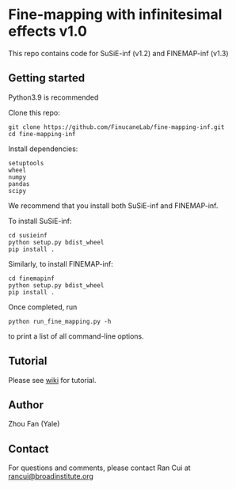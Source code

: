 # Fine-mapping with infinitesimal effects v1.0
This repo contains code for SuSiE-inf (v1.2) and FINEMAP-inf (v1.3)

## Getting started
Python3.9 is recommended

Clone this repo:
```
git clone https://github.com/FinucaneLab/fine-mapping-inf.git
cd fine-mapping-inf
```
Install dependencies:
```
setuptools
wheel
numpy
pandas
scipy
```

We recommend that you install both SuSiE-inf and FINEMAP-inf.

To install SuSiE-inf:
```
cd susieinf
python setup.py bdist_wheel
pip install .
```
Similarly, to install FINEMAP-inf:
```
cd finemapinf
python setup.py bdist_wheel
pip install .
```
Once completed, run
```
python run_fine_mapping.py -h
```
to print a list of all command-line options.

## Tutorial
Please see [wiki](https://github.com/FinucaneLab/fine-mapping-inf/wiki) for tutorial.

## Author
Zhou Fan (Yale)

## Contact
For questions and comments, please contact Ran Cui at rancui@broadinstitute.org
